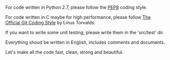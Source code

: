 For code written in Python 2.7, please follow the [PEP8](http://legacy.python.org/dev/peps/pep-0008/) coding style.

For code written in C maybe for high performance, please follow [The Official Git Coding Style](https://github.com/git/git/blob/master/Documentation/CodingGuidelines)  by Linus Torvalds.

If you want to write some unit testing, please write them in the 'src/test' dir.

Everything shoud be written in English, includes comments and documents. 

Let's make all the code fast, clean, strong and beautiful.

